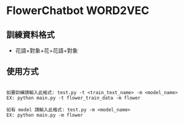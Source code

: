 # FlowerChatbot WORD2VEC

## 訓練資料格式
* 花語+對象+花+花語+對象

## 使用方式
```

如要訓練請輸入此格式: test.py -t <train_text_name> -m <model_name>
EX: python main.py -t flower_train_data -m flower

如有 model 請輸入此格式: test.py -m <model_name>
EX: python main.py -m flower

```